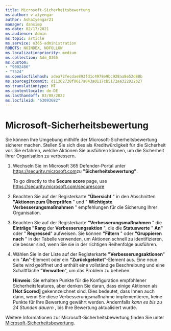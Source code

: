 ```yaml
---
title: Microsoft-Sicherheitsbewertung
ms.author: v-aiyengar
author: AshaIyengar21
manager: dansimp
ms.date: 02/17/2021
ms.audience: Admin
ms.topic: article
ms.service: o365-administration
ROBOTS: NOINDEX, NOFOLLOW
ms.localizationpriority: medium
ms.collection: Adm_O365
ms.custom:
- "9002486"
- "7524"
ms.openlocfilehash: adea72fecdae893fd1c4978e9bc928aa8e52d88b
ms.sourcegitcommit: d11262728f0617a843a0117cb5172aa322022b27
ms.translationtype: MT
ms.contentlocale: de-DE
ms.lasthandoff: 03/08/2022
ms.locfileid: "63093682"
---
```

# <a name="microsoft-secure-score"></a>Microsoft-Sicherheitsbewertung

Sie können Ihre Umgebung mithilfe der Microsoft-Sicherheitsbewertung sicherer machen. Stellen Sie sich dies als Kreditwürdigkeit für die Sicherheit vor. Sie erfahren, welche Aktionen Sie ausführen können, um die Sicherheit Ihrer Organisation zu verbessern.

1. Wechseln Sie im Microsoft 365 Defender-Portal unter <https://security.microsoft.com>zu **"Sicherheitsbewertung"**.

   To go directly to the **Secure score** page, use <https://security.microsoft.com/securescore>

2. Beachten Sie auf der Registerkarte **"Übersicht** " in den Abschnitten **"Aktionen zum Überprüfen** " und " **Wichtigste Verbesserungsmaßnahmen** " empfehlungen für die Sicherung Ihrer Organisation.

3. Beachten Sie auf der Registerkarte **"Verbesserungsmaßnahmen** " die **Einträge "Rang** der **Verbesserungsaktion** ", die die **Statuswerte** " **An"** oder " **Regressed**" aufweisen. Sie können **"Filtern** " oder **"Gruppieren nach** " in der Tabelle verwenden, um Aktionen schnell zu identifizieren, die besser sind, wenn Sie sie in der richtigen Reihenfolge ausführen.

4. Wählen Sie in der Liste auf der Registerkarte **"Verbesserungsaktionen**" ein "**An**"-Element oder ein **"Zurückgeleitet**"-Element aus. Eine neue Seite wird geöffnet und enthält eine vollständige Beschreibung und eine Schaltfläche "**Verwalten**", um das Problem zu beheben.

    **Hinweis**: Sie erhalten Punkte für die Konfiguration empfohlener Sicherheitsfeatures, aber denken Sie daran, dass einige Aktionen als **[Not Scored]** gekennzeichnet sind. Dies bedeutet, dass Ihnen auch dann, wenn Sie diese Verbesserungsmaßnahme implementieren, keine Punkte für Ihre Bewertung gewährt werden. Andernfalls *kann es bis zu 24 Stunden dauern* , bis Ihre Bewertung aktualisiert wurde.

Weitere Informationen zur Microsoft-Sicherheitsbewertung finden Sie unter [Microsoft-Sicherheitsbewertung](https://docs.microsoft.com/microsoft-365/security/defender/microsoft-secure-score).
